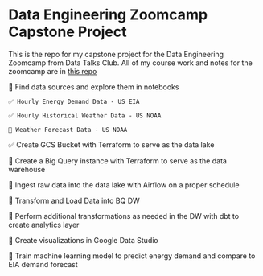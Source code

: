 # Data Engineering Zoomcamp Capstone Project

This is the repo for my capstone project for the Data Engineering Zoomcamp from Data Talks Club. All of my course work and notes for the zoomcamp are in [this repo](https://github.com/mharty3/data_engineering_zoomcamp_2022)


🔲 Find data sources and explore them in notebooks

    ✅ Hourly Energy Demand Data - US EIA

    ✅ Hourly Historical Weather Data - US NOAA

    🔲 Weather Forecast Data - US NOAA

✅ Create GCS Bucket with Terraform to serve as the data lake

🔲 Create a Big Query instance with Terraform to serve as the data warehouse

🔲 Ingest raw data into the data lake with Airflow on a proper schedule

🔲 Transform and Load Data into BQ DW

🔲 Perform additional transformations as needed in the DW with dbt to create analytics layer

🔲 Create visualizations in Google Data Studio

🔲 Train machine learning model to predict energy demand and compare to EIA demand forecast
